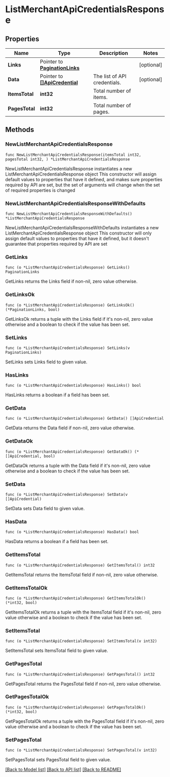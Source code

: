 # ListMerchantApiCredentialsResponse

## Properties

Name | Type | Description | Notes
------------ | ------------- | ------------- | -------------
**Links** | Pointer to [**PaginationLinks**](PaginationLinks.md) |  | [optional] 
**Data** | Pointer to [**[]ApiCredential**](ApiCredential.md) | The list of API credentials. | [optional] 
**ItemsTotal** | **int32** | Total number of items. | 
**PagesTotal** | **int32** | Total number of pages. | 

## Methods

### NewListMerchantApiCredentialsResponse

`func NewListMerchantApiCredentialsResponse(itemsTotal int32, pagesTotal int32, ) *ListMerchantApiCredentialsResponse`

NewListMerchantApiCredentialsResponse instantiates a new ListMerchantApiCredentialsResponse object
This constructor will assign default values to properties that have it defined,
and makes sure properties required by API are set, but the set of arguments
will change when the set of required properties is changed

### NewListMerchantApiCredentialsResponseWithDefaults

`func NewListMerchantApiCredentialsResponseWithDefaults() *ListMerchantApiCredentialsResponse`

NewListMerchantApiCredentialsResponseWithDefaults instantiates a new ListMerchantApiCredentialsResponse object
This constructor will only assign default values to properties that have it defined,
but it doesn't guarantee that properties required by API are set

### GetLinks

`func (o *ListMerchantApiCredentialsResponse) GetLinks() PaginationLinks`

GetLinks returns the Links field if non-nil, zero value otherwise.

### GetLinksOk

`func (o *ListMerchantApiCredentialsResponse) GetLinksOk() (*PaginationLinks, bool)`

GetLinksOk returns a tuple with the Links field if it's non-nil, zero value otherwise
and a boolean to check if the value has been set.

### SetLinks

`func (o *ListMerchantApiCredentialsResponse) SetLinks(v PaginationLinks)`

SetLinks sets Links field to given value.

### HasLinks

`func (o *ListMerchantApiCredentialsResponse) HasLinks() bool`

HasLinks returns a boolean if a field has been set.

### GetData

`func (o *ListMerchantApiCredentialsResponse) GetData() []ApiCredential`

GetData returns the Data field if non-nil, zero value otherwise.

### GetDataOk

`func (o *ListMerchantApiCredentialsResponse) GetDataOk() (*[]ApiCredential, bool)`

GetDataOk returns a tuple with the Data field if it's non-nil, zero value otherwise
and a boolean to check if the value has been set.

### SetData

`func (o *ListMerchantApiCredentialsResponse) SetData(v []ApiCredential)`

SetData sets Data field to given value.

### HasData

`func (o *ListMerchantApiCredentialsResponse) HasData() bool`

HasData returns a boolean if a field has been set.

### GetItemsTotal

`func (o *ListMerchantApiCredentialsResponse) GetItemsTotal() int32`

GetItemsTotal returns the ItemsTotal field if non-nil, zero value otherwise.

### GetItemsTotalOk

`func (o *ListMerchantApiCredentialsResponse) GetItemsTotalOk() (*int32, bool)`

GetItemsTotalOk returns a tuple with the ItemsTotal field if it's non-nil, zero value otherwise
and a boolean to check if the value has been set.

### SetItemsTotal

`func (o *ListMerchantApiCredentialsResponse) SetItemsTotal(v int32)`

SetItemsTotal sets ItemsTotal field to given value.


### GetPagesTotal

`func (o *ListMerchantApiCredentialsResponse) GetPagesTotal() int32`

GetPagesTotal returns the PagesTotal field if non-nil, zero value otherwise.

### GetPagesTotalOk

`func (o *ListMerchantApiCredentialsResponse) GetPagesTotalOk() (*int32, bool)`

GetPagesTotalOk returns a tuple with the PagesTotal field if it's non-nil, zero value otherwise
and a boolean to check if the value has been set.

### SetPagesTotal

`func (o *ListMerchantApiCredentialsResponse) SetPagesTotal(v int32)`

SetPagesTotal sets PagesTotal field to given value.



[[Back to Model list]](../README.md#documentation-for-models) [[Back to API list]](../README.md#documentation-for-api-endpoints) [[Back to README]](../README.md)



